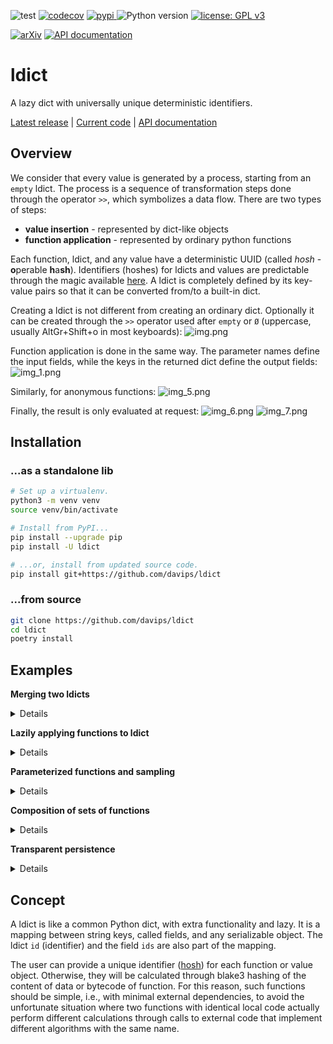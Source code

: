 ![test](https://github.com/davips/ldict/workflows/test/badge.svg)
[![codecov](https://codecov.io/gh/davips/ldict/branch/main/graph/badge.svg)](https://codecov.io/gh/davips/ldict)
<a href="https://pypi.org/project/ldict">
<img src="https://img.shields.io/pypi/v/ldict.svg?label=release&color=blue&style=flat-square" alt="pypi">
</a>
![Python version](https://img.shields.io/badge/python-3.8%20%7C%203.9-blue.svg)
[![license: GPL v3](https://img.shields.io/badge/License-GPLv3-blue.svg)](https://www.gnu.org/licenses/gpl-3.0)

<!--- [![DOI](https://zenodo.org/badge/DOI/10.5281/zenodo.5501845.svg)](https://doi.org/10.5281/zenodo.5501845) --->
[![arXiv](https://img.shields.io/badge/arXiv-2109.06028-b31b1b.svg?style=flat-square)](https://arxiv.org/abs/2109.06028)
[![API documentation](https://img.shields.io/badge/doc-API%20%28auto%29-a0a0a0.svg)](https://davips.github.io/ldict)

# ldict

A lazy dict with universally unique deterministic identifiers.

[Latest release](https://pypi.org/project/ldict) |
[Current code](https://github.com/davips/ldict) |
[API documentation](https://davips.github.io/ldict)

## Overview

We consider that every value is generated by a process, starting from an `empty` ldict. The process is a sequence of
transformation steps done through the operator `>>`, which symbolizes a data flow. There are two types of steps:

* **value insertion** - represented by dict-like objects
* **function application** - represented by ordinary python functions

Each function, ldict, and any value have a deterministic UUID
(called _hosh_ - **o**perable **h**a**sh**). Identifiers (hoshes) for ldicts and values are predictable through the
magic available [here](https://pypi.org/project/garoupa). A ldict is completely defined by its key-value pairs so that
it can be converted from/to a built-in dict.

Creating a ldict is not different from creating an ordinary dict. Optionally it can be created through the `>>` operator
used after `empty` or `Ø`
(uppercase, usually AltGr+Shift+o in most keyboards):
![img.png](https://raw.githubusercontent.com/davips/ldict/main/examples/img.png)

Function application is done in the same way. The parameter names define the input fields, while the keys in the
returned dict define the output fields:
![img_1.png](https://raw.githubusercontent.com/davips/ldict/main/examples/img_1.png)

Similarly, for anonymous functions:
![img_5.png](https://raw.githubusercontent.com/davips/ldict/main/examples/img_5.png)

Finally, the result is only evaluated at request:
![img_6.png](https://raw.githubusercontent.com/davips/ldict/main/examples/img_6.png)
![img_7.png](https://raw.githubusercontent.com/davips/ldict/main/examples/img_7.png)


## Installation
### ...as a standalone lib
```bash
# Set up a virtualenv. 
python3 -m venv venv
source venv/bin/activate

# Install from PyPI...
pip install --upgrade pip
pip install -U ldict

# ...or, install from updated source code.
pip install git+https://github.com/davips/ldict
```

### ...from source
```bash
git clone https://github.com/davips/ldict
cd ldict
poetry install
```

## Examples
**Merging two ldicts**
<details>
<p>

```python3
from ldict import ldict

a = ldict(x=3)
print(a)
"""
{
    "id": "kr_4aee5c3bcac2c478be9901d57fd1ef8a9d002",
    "ids": "kr_4aee5c3bcac2c478be9901d57fd1ef8a9d002",
    "x": 3
}
"""
```

```python3

b = ldict(y=5)
print(b)
"""
{
    "id": "Uz_0af6d78f77734fad67e6de7cdba3ea368aae4",
    "ids": "Uz_0af6d78f77734fad67e6de7cdba3ea368aae4",
    "y": 5
}
"""
```

```python3

print(a >> b)
"""
{
    "id": "c._2b0434ca422114262680df425b85cac028be6",
    "ids": "kr_4aee5c3bcac2c478be9901d57fd1ef8a9d002 Uz_0af6d78f77734fad67e6de7cdba3ea368aae4",
    "x": 3,
    "y": 5
}
"""
```


</p>
</details>

**Lazily applying functions to ldict**
<details>
<p>

```python3
from ldict import ldict

a = ldict(x=3)
print(a)
"""
{
    "id": "kr_4aee5c3bcac2c478be9901d57fd1ef8a9d002",
    "ids": "kr_4aee5c3bcac2c478be9901d57fd1ef8a9d002",
    "x": 3
}
"""
```

```python3

a = a >> ldict(y=5) >> {"z": 7} >> (lambda x, y, z: {"r": x ** y // z})
print(a)
"""
{
    "id": "8jopGVdtSEyCk1NSKcrEF-Lfv8up9MQBdvkLxU2o",
    "ids": "J3tsy4vUXPELySBicaAy-h-UK7Dp9MQBdvkLxU2o... +2 ...Ss_7dff0a161ba7462725cac7dcee71b67669f69",
    "r": "→(x y z)",
    "x": 3,
    "y": 5,
    "z": 7
}
"""
```

```python3

print(a.r)
"""
34
"""
```

```python3

print(a)
"""
{
    "id": "8jopGVdtSEyCk1NSKcrEF-Lfv8up9MQBdvkLxU2o",
    "ids": "J3tsy4vUXPELySBicaAy-h-UK7Dp9MQBdvkLxU2o... +2 ...Ss_7dff0a161ba7462725cac7dcee71b67669f69",
    "r": 34,
    "x": 3,
    "y": 5,
    "z": 7
}
"""
```


</p>
</details>

**Parameterized functions and sampling**
<details>
<p>

```python3
from random import Random

from ldict import Ø
from ldict.cfg import cfg


# A function provide input fields and, optionally, parameters.
# For instance:
# 'a' is sampled from an arithmetic progression
# 'b' is sampled from a geometric progression
# Here, the syntax for default parameter values is borrowed with a new meaning.
def fun(x, y, a=[-100, -99, -98, ..., 100], b=[0.0001, 0.001, 0.01, ..., 100000000]):
    return {"z": a * x + b * y}


# Creating an empty ldict. Alternatively: d = ldict().
d = Ø >> {}
d.show(colored=False)
"""
{
    "id": "0000000000000000000000000000000000000000",
    "ids": {}
}
"""
```

```python3

# Putting some values. Alternatively: d = ldict(x=5, y=7).
d["x"] = 5
d["y"] = 7
d.show(colored=False)
"""
{
    "id": "I0_39c94b4dfbc7a8579ca1304eba25917204a5e",
    "ids": {
        "x": "Tz_d158c49297834fad67e6de7cdba3ea368aae4",
        "y": "Rs_92162dea64a7462725cac7dcee71b67669f69"
    },
    "x": 5,
    "y": 7
}
"""
```

```python3

# Parameter values are uniformly sampled.
d1 = d >> fun
d1.show(colored=False)
print(d1.z)
"""
{
    "id": "ZOA1.AhP5dnVxNQkBbsmKsh5A5vIOoe4TMd8Tpey",
    "ids": {
        "z": "pU8YpYH42qqs3jArV07g8sJKlWuIOoe4TMd8Tpey",
        "x": "Tz_d158c49297834fad67e6de7cdba3ea368aae4",
        "y": "Rs_92162dea64a7462725cac7dcee71b67669f69"
    },
    "z": "→(a b x y)",
    "x": 5,
    "y": 7
}
825.0
"""
```

```python3

d2 = d >> fun
d2.show(colored=False)
print(d2.z)
"""
{
    "id": "bdavIfHmAge9eJiXgunBapdBg2Ne.nHmBDFXT3Ng",
    "ids": {
        "z": "3sSuolw00SsRpd22Bj2vAoFe2TMe.nHmBDFXT3Ng",
        "x": "Tz_d158c49297834fad67e6de7cdba3ea368aae4",
        "y": "Rs_92162dea64a7462725cac7dcee71b67669f69"
    },
    "z": "→(a b x y)",
    "x": 5,
    "y": 7
}
-384.993
"""
```

```python3

# Parameter values can also be manually set.
e = d >> cfg(a=5, b=10) >> fun
print(e.z)
"""
95
"""
```

```python3

# Not all parameters need to be set.
e = d >> cfg(a=5) >> fun
print(e.z)
"""
25.007
"""
```

```python3

# Each run will be a different sample for the missing parameters.
e = e >> cfg(a=5) >> fun
print(e.z)
"""
32.0
"""
```

```python3

# We can define the initial state of the random sampler.
# It will be in effect from its location place onwards in the expression.
e = d >> cfg(a=5) >> Random(0) >> fun
print(e.z)
"""
699999990.0
"""
```

```python3

# All runs will yield the same result,
# if starting from the same random number generator seed.
e = e >> cfg(a=5) >> Random(0) >> fun
print(e.z)
"""
699999990.0
"""
```

```python3

# Reproducible different runs are achievable by using a single random number generator.
rnd = Random(0)
e = d >> cfg(a=5) >> rnd >> fun
print(e.z)
e = d >> cfg(a=5) >> rnd >> fun  # Alternative syntax.
print(e.z)
"""
699999990.0
35.0007
"""
```


</p>
</details>

**Composition of sets of functions**
<details>
<p>

```python3
from random import Random

from ldict import Ø


# A multistep process can be defined without applying its functions


def g(x, y, a=[1, 2, 3, ..., 10], b=[0.00001, 0.0001, 0.001, ..., 100000]):
    return {"z": a * x + b * y}


def h(z, c=[1, 2, 3]):
    return {"z": c * z}


# In the ldict framework 'data is function',
# so the alias ø represents the 'empty data object' and the 'reflexive function' at the same time.
# In other words: 'inserting nothing' has the same effect as 'doing nothing'.
# The operator '*' is an alias for '>>', used just to make the context clearer.
fun = Ø * g * h  # ø enable the cartesian product of the subsequent sets of functions within the expression.
print(fun)
"""
«g × h»
"""
```

```python3

# The difference between 'ø * g * h' and 'ldict(x=3) >> g >> h' is that the functions in the latter are already applied
# (resulting in an ldict object). The former still has its free parameters unsampled,
# and results in an ordered set of composite functions.
# It is a set because the parameter values of the functions are still undefined.
d = {"x": 5, "y": 7} >> fun
print(d)
"""
{
    "id": "SrArvs3szdg7PAn7IsMqLY-fOMzwYljQ7uVbKcRD",
    "ids": "9kB1R4bXQhuOh67e0irk9YqVzBzwYljQ7uVbKcRD... +1 ...Rs_92162dea64a7462725cac7dcee71b67669f69",
    "z": "→(c z→(a b x y))",
    "x": 5,
    "y": 7
}
"""
```

```python3

print(d.z)
"""
135.21
"""
```

```python3

d = {"x": 5, "y": 7} >> fun
print(d.z)
"""
15.00007
"""
```

```python3

# Reproducible different runs by passing a stateful random number generator.
rnd = Random(0)
e = d >> rnd >> fun
print(e.z)
"""
105.0
"""
```

```python3

e = d >> rnd >> fun
print(e.z)
"""
14050.0
"""
```

```python3

# Repeating the same results.
rnd = Random(0)
e = d >> rnd >> fun
print(e.z)
"""
105.0
"""
```

```python3

e = d >> rnd >> fun
print(e.z)
"""
14050.0
"""
```


</p>
</details>

**Transparent persistence**
<details>
<p>

```python3
import shelve
from collections import namedtuple
from pprint import pprint

from ldict import ldict, Ø
# The cache can be set globally.
# It is as simple as a dict, or any dict-like implementation mapping str to serializable content.
# Implementations can, e.g., store data on disk or in a remote computer.
from ldict.cfg import cfg
from ldict.config import setcache

setcache({})


def fun(x, y):
    print("Calculated!")  # Watch whether the value had to be calculated.
    return {"z": x ** y}


# The operator '^' indicates a relevant point during the process, i.e., a point where data should be stored.
# It is mostly intended to avoid costly recalculations or log results.
# The symbol points upwards, meaning data can momentarily come from or go outside of the process.
# When the same process is repeated, only the first request will trigger calculation.
# Local caching objects (dicts or dict-like database servers) can also be used.
# They should be wrapped by square brackets to avoid ambiguity.
# The list may contain many different caches, e.g.: [RAM, local, remote].
mycache = {}
remote = {}
d = Ø >> {"x": 3, "y": 2} >> fun >> [mycache, remote]
print(d)
print(d.z, d.id)
"""
{
    "id": "dpWeC4tFX.7oD1PMWLoyNAaH6gtNSvzvAw2XMZVi",
    "ids": "GsDJe8CjPiVCEoJEoNzyfKAyyirNSvzvAw2XMZVi... +1 ...yI_a331070d4bcdde465f28ba37ba1310e928122",
    "z": "→(^ x y)",
    "x": 3,
    "y": 2
}
Calculated!
9 dpWeC4tFX.7oD1PMWLoyNAaH6gtNSvzvAw2XMZVi
"""
```

```python3

# The second request just retrieves the cached value.
d = ldict(y=2, x=3) >> fun >> [remote]
print(d.z, d.id)
"""
9 dpWeC4tFX.7oD1PMWLoyNAaH6gtNSvzvAw2XMZVi
"""
```

```python3

# The caching operator can appear in multiple places in the expression, if intermediate values are of interest.
# The ø is used as ldict-inducer when needed.
d = ldict(y=2, x=3) >> fun ^ Ø >> (lambda x: {"x": x ** 2}) >> Ø >> {"w": 5, "k": 5} >> Ø >> [mycache]
print(d.z, d.id)
"""
9 QaRWaaqyTLRqBDzvIff.HdTGQVDeSMDamXXwaYMA
"""
```

```python3

# Persisting to disk is easily done via Python shelve.
P = namedtuple("P", "x y")
a = [3, 2]
b = [1, 4]


def measure_distance(a, b):
    from math import sqrt
    return {"distance": sqrt((a[0] - b[0]) ** 2 + (a[1] - b[1]) ** 2)}


with shelve.open("/tmp/my-cache-file.db") as db:
    d = ldict(a=a, b=b) >> measure_distance >> [db]
    pprint(dict(db))  # Cache is initially empty.
    print(d.distance)
    pprint(dict(db))
    #  ...

    # '^' syntax is also possible.
    a = [7, 1]
    b = [4, 3]
    copy = lambda source=None, target=None, **kwargs: {target: kwargs[source]}
    mean = lambda distance, other_distance: {"m": (distance + other_distance) / 2}
    e = (
            ldict(a=a, b=b)
            >> measure_distance
            >> {"other_distance": d.distance}
            >> mean
            ^ Ø
            ^ cfg(source="m", target="m0")
            >> copy
            >> (lambda m: {"m": m ** 2})
    )
    print(e.m0, e.m)

"""
{'3Q_85403c3464883af128dc24eef54294173d8ef': [1, 4],
 'E0_45bf7de0dcdfc012da8a0f556492e8880b09d': [3, 2],
 'KBQMiN2gHLwCewlu6HC67I1R2-m8hIbZ8IXI2c0c': 2.8284271247461903,
 'uSytg7O3BaGIggOzqYSBO3ees4KQw0Bf1SouJQht': 2.8284271247461903}
2.8284271247461903
{'3Q_85403c3464883af128dc24eef54294173d8ef': [1, 4],
 'E0_45bf7de0dcdfc012da8a0f556492e8880b09d': [3, 2],
 'KBQMiN2gHLwCewlu6HC67I1R2-m8hIbZ8IXI2c0c': 2.8284271247461903,
 'uSytg7O3BaGIggOzqYSBO3ees4KQw0Bf1SouJQht': 2.8284271247461903}
3.2169892001050897 10.349019513592784
"""
```


</p>
</details>

<!--- ## Persistence
Extra dependencies can be installed to support saving data to disk or to a server in the network. 

**[still an ongoing work...]**

`poetry install -E full`
--->

## Concept
A ldict is like a common Python dict, with extra functionality and lazy.
It is a mapping between string keys, called fields, and any serializable object.
The ldict `id` (identifier) and the field `ids` are also part of the mapping.  

The user can provide a unique identifier ([hosh](https://pypi.org/project/garoupa))
for each function or value object.
Otherwise, they will be calculated through blake3 hashing of the content of data or bytecode of function.
For this reason, such functions should be simple, i.e.,
with minimal external dependencies, to avoid the unfortunate situation where two
functions with identical local code actually perform different calculations through
calls to external code that implement different algorithms with the same name.
<!--- Alternatively, a Hosh object can be passed inside the dict that is returned by the function, under the key "_id". ---/>

## Grants
This work was partially supported by Fapesp under supervision of
Prof. André C. P. L. F. de Carvalho at CEPID-CeMEAI (Grants 2013/07375-0 – 2019/01735-0).

</div>
